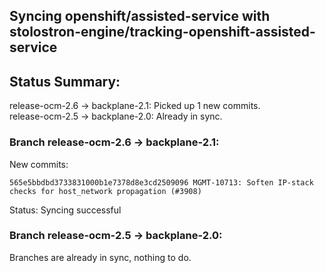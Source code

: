 ## Syncing openshift/assisted-service with stolostron-engine/tracking-openshift-assisted-service

## Status Summary:

release-ocm-2.6 -> backplane-2.1: Picked up 1 new commits.  
release-ocm-2.5 -> backplane-2.0: Already in sync.  

### Branch release-ocm-2.6 -> backplane-2.1:

New commits:

```
565e5bbdbd3733831000b1e7378d8e3cd2509096 MGMT-10713: Soften IP-stack checks for host_network propagation (#3908)
```

Status: Syncing successful

### Branch release-ocm-2.5 -> backplane-2.0:

Branches are already in sync, nothing to do.
